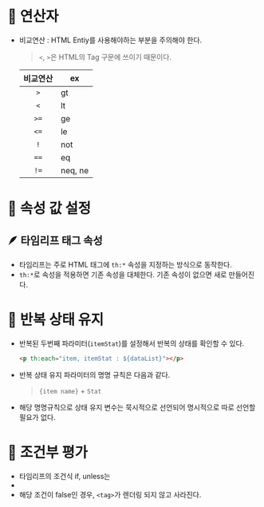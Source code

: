 # 📌 연산자
- 비교연산 : HTML Entiy를 사용해야하는 부분을 주의해야 한다.
   > `<`, `>`은 HTML의 Tag 구문에 쓰이기 때문이다.

   비교연산 | ex
   :---:|---
   `>`| gt
   `<`| lt
   `>=`| ge
   `<=`| le
   `!`| not
   `==`| eq
   `!=`| neq, ne

# 📌 속성 값 설정

## 🪶 타임리프 태그 속성
- 타임리프는 주로 HTML 태그에 `th:*` 속성을 지정하는 방식으로 동작한다.
- `th:*`로 속성을 적용하면 기존 속성을 대체한다. 기존 속성이 없으면 새로 만들어진다.

# 📌 반복 상태 유지
- 반복된 두번째 파라미터(`itemStat`)를 설정해서 반복의 상태를 확인할 수 있다.
   ```html
   <p th:each="item, itemStat : ${dataList}"></p>
   ```
- 반복 상태 유지 파라미터의 명명 규칙은 다음과 같다.
   > `{item name}` + `Stat`
- 해당 명명규칙으로 상태 유지 변수는 묵시적으로 선언되어 명시적으로 따로 선언할 필요가 없다.

# 📌 조건부 평가

- 타임리프의 조건식 if, unless는
- 
- 해당 조건이 false인 경우, `<tag>`가 렌더링 되지 않고 사라진다.